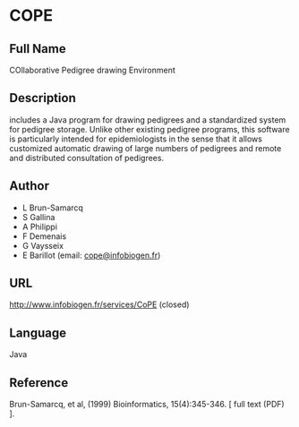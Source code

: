 # COPE

## Full Name
COllaborative Pedigree drawing Environment

## Description
includes a Java program for drawing pedigrees and a standardized system for pedigree storage. Unlike other existing pedigree programs, this software is particularly intended for epidemiologists in the sense that it allows customized automatic drawing of large numbers of pedigrees and remote and distributed consultation of pedigrees.

## Author
* L Brun-Samarcq
* S Gallina
* A Philippi
* F Demenais
* G Vaysseix
* E Barillot (email: cope@infobiogen.fr)

## URL
http://www.infobiogen.fr/services/CoPE (closed)

## Language
Java

## Reference
Brun-Samarcq, et al, (1999) Bioinformatics, 15(4):345-346\. [ full text (PDF) ].